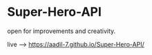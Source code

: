 # Super-Hero-API

open for improvements and creativity.

live --> https://aadil-7.github.io/Super-Hero-API/
